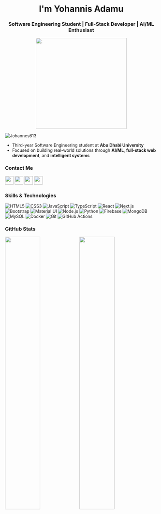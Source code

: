 
<h1 align="center">I'm Yohannis Adamu</h1>
<h3 align="center">Software Engineering Student | Full-Stack Developer | AI/ML Enthusiast</h3>

<p align="center">
  <img src="https://cdn.dribbble.com/users/1162077/screenshots/3848914/programmer.gif" width="300" />
</p>

<p align="left">
  <img src="https://komarev.com/ghpvc/?username=Johannes613&label=Profile%20views&color=0e75b6&style=flat" alt="Johannes613" />
</p>

- Third-year Software Engineering student at **Abu Dhabi University**  
- Focused on building real-world solutions through **AI/ML**, **full-stack web development**, and **intelligent systems**


### Contact Me

[<img height="28px" src="https://img.icons8.com/color/48/gmail--v1.png" />](mailto:johannesad06@gmail.com)
[<img height="28px" src="https://img.icons8.com/color/48/linkedin.png" />](https://www.linkedin.com/in/yohannisad)
[<img height="28px" src="https://img.icons8.com/color/48/github.png" />](https://github.com/Johannes613)
[<img height="28px" src="https://img.icons8.com/color/48/whatsapp--v1.png" />](https://wa.me/971XXXXXXXXX)


### Skills & Technologies

![HTML5](https://img.shields.io/badge/html5-%23E34F26.svg?style=for-the-badge&logo=html5&logoColor=white)
![CSS3](https://img.shields.io/badge/css3-%231572B6.svg?style=for-the-badge&logo=css3&logoColor=white)
![JavaScript](https://img.shields.io/badge/javascript-%23323330.svg?style=for-the-badge&logo=javascript&logoColor=%23F7DF1E)
![TypeScript](https://img.shields.io/badge/typescript-%23007ACC.svg?style=for-the-badge&logo=typescript&logoColor=white)
![React](https://img.shields.io/badge/react-%2320232a.svg?style=for-the-badge&logo=react&logoColor=%2361DAFB)
![Next.js](https://img.shields.io/badge/next.js-black?style=for-the-badge&logo=next.js&logoColor=white)
![Bootstrap](https://img.shields.io/badge/bootstrap-%23563D7C.svg?style=for-the-badge&logo=bootstrap&logoColor=white)
![Material UI](https://img.shields.io/badge/materialui-%230081CB.svg?style=for-the-badge&logo=material-ui&logoColor=white)
![Node.js](https://img.shields.io/badge/node.js-6DA55F?style=for-the-badge&logo=node.js&logoColor=white)
![Python](https://img.shields.io/badge/python-3670A0?style=for-the-badge&logo=python&logoColor=ffdd54)
![Firebase](https://img.shields.io/badge/firebase-%23039BE5.svg?style=for-the-badge&logo=firebase)
![MongoDB](https://img.shields.io/badge/MongoDB-%234ea94b.svg?style=for-the-badge&logo=mongodb&logoColor=white)
![MySQL](https://img.shields.io/badge/mysql-%2300000f.svg?style=for-the-badge&logo=mysql&logoColor=white)
![Docker](https://img.shields.io/badge/docker-%230db7ed.svg?style=for-the-badge&logo=docker&logoColor=white)
![Git](https://img.shields.io/badge/git-%23F05033.svg?style=for-the-badge&logo=git&logoColor=white)
![GitHub Actions](https://img.shields.io/badge/github%20actions-%232671E5.svg?style=for-the-badge&logo=githubactions&logoColor=white)


### GitHub Stats

<p align="left">
  <img width="48%" src="https://github-readme-stats.vercel.app/api?username=Johannes613&show_icons=true&theme=default&hide_border=true" />
  <img width="48%" src="https://github-readme-streak-stats.herokuapp.com/?user=Johannes613&theme=default&hide_border=true" />
</p>
